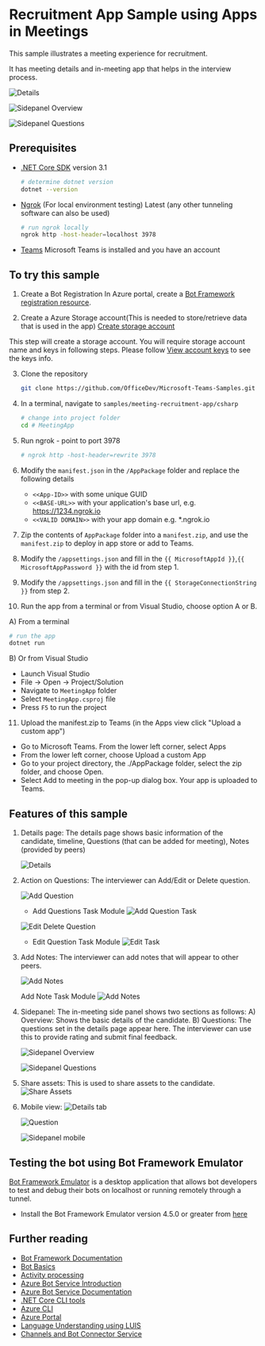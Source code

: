 ﻿---
page_type: sample
description: "This sample illustrates a meeting experience for recruitment scenario using Apps In Meetings."
products:
- office-teams
- office
- office-365
languages:
- csharp
extensions:
  contentType: samples
  createdDate: "10/1/2021 2:36:57 PM"
---

# Recruitment App Sample using Apps in Meetings

This sample illustrates a meeting experience for recruitment.

It has meeting details and in-meeting app that helps in the interview process.

![Details](MeetingApp/Images/details.png)

![Sidepanel Overview](MeetingApp/Images/sidepanel_overview.png)

![Sidepanel Questions](MeetingApp/Images/sidepanel_questions.png)

## Prerequisites

- [.NET Core SDK](https://dotnet.microsoft.com/download) version 3.1

  ```bash
  # determine dotnet version
  dotnet --version
  ```

- [Ngrok](https://ngrok.com/download) (For local environment testing) Latest (any other tunneling software can also be used)
  ```bash
  # run ngrok locally
  ngrok http -host-header=localhost 3978
  ```

- [Teams](https://teams.microsoft.com) Microsoft Teams is installed and you have an account

## To try this sample
1) Create a Bot Registration
   In Azure portal, create a [Bot Framework registration resource](https://docs.microsoft.com/en-us/azure/bot-service/bot-builder-authentication?view=azure-bot-service-4.0&tabs=csharp%2Caadv2#create-the-resource).

2) Create a Azure Storage account(This is needed to store/retrieve data that is used in the app) 
  [Create storage account](https://docs.microsoft.com/en-us/azure/storage/common/storage-account-create?tabs=azure-portal)

  This step will create a storage account. You will require storage account name and keys in following steps.
  Please follow [View account keys](https://docs.microsoft.com/en-us/azure/storage/common/storage-account-keys-manage?tabs=azure-portal#view-account-access-keys) to see the keys info.

3) Clone the repository
   ```bash
   git clone https://github.com/OfficeDev/Microsoft-Teams-Samples.git
   ```

4) In a terminal, navigate to `samples/meeting-recruitment-app/csharp`

    ```bash
    # change into project folder
    cd # MeetingApp
    ```
5) Run ngrok - point to port 3978

    ```bash
    # ngrok http -host-header=rewrite 3978
    ```
6) Modify the `manifest.json` in the `/AppPackage` folder and replace the following details
   - `<<App-ID>>` with some unique GUID   
   - `<<BASE-URL>>` with your application's base url, e.g. https://1234.ngrok.io
   - `<<VALID DOMAIN>>` with your app domain e.g. *.ngrok.io

7) Zip the contents of `AppPackage` folder into a `manifest.zip`, and use the `manifest.zip` to deploy in app store or add to Teams.

8) Modify the `/appsettings.json` and fill in the `{{ MicrosoftAppId }}`,`{{ MicrosoftAppPassword }}` with the id from step 1.

9) Modify the `/appsettings.json` and fill in the `{{ StorageConnectionString }}` from step 2.

10) Run the app from a terminal or from Visual Studio, choose option A or B.

  A) From a terminal

  ```bash
  # run the app
  dotnet run
  ```

  B) Or from Visual Studio

  - Launch Visual Studio
  - File -> Open -> Project/Solution
  - Navigate to `MeetingApp` folder
  - Select `MeetingApp.csproj` file
  - Press `F5` to run the project

11) Upload the manifest.zip to Teams (in the Apps view click "Upload a custom app")
   - Go to Microsoft Teams. From the lower left corner, select Apps
   - From the lower left corner, choose Upload a custom App
   - Go to your project directory, the ./AppPackage folder, select the zip folder, and choose Open.
   - Select Add to meeting in the pop-up dialog box. Your app is uploaded to Teams.

## Features of this sample

1) Details page:
   The details page shows basic information of the candidate, timeline, Questions (that can be added for meeting), Notes (provided by peers)

   ![Details](MeetingApp/Images/details.png)

2) Action on Questions:
   The interviewer can Add/Edit or Delete question.

   ![Add Question](MeetingApp/Images/add_question.png)

   - Add Questions Task Module
   ![Add Question Task](MeetingApp/Images/add_task.png)

   ![Edit Delete Question](MeetingApp/Images/edit_questions.png)

   - Edit Question Task Module
   ![Edit Task](MeetingApp/Images/edit_task.png)

3) Add Notes:
   The interviewer can add notes that will appear to other peers.

   ![Add Notes](MeetingApp/Images/add_note.png)

   Add Note Task Module
   ![Add Notes](MeetingApp/Images/add_note_task.png)

4) Sidepanel:
    The in-meeting side panel shows two sections as follows:
    A) Overview: Shows the basic details of the candidate.
    B) Questions: The questions set in the details page appear here. The interviewer can use this to provide rating and submit final feedback.

    ![Sidepanel Overview](MeetingApp/Images/sidepanel_overview.png)

    ![Sidepanel Questions](MeetingApp/Images/sidepanel_questions.png)

5) Share assets:
   This is used to share assets to the candidate.
   ![Share Assets](MeetingApp/Images/share_assets.png)
   
6) Mobile view:
   ![Details tab](MeetingApp/Images/details_tab_mobile.png)
   
   ![Question](MeetingApp/Images/question_mobile.png)
   
   ![Sidepanel mobile](MeetingApp/Images/sidepanel_mobile.png)
  
## Testing the bot using Bot Framework Emulator

[Bot Framework Emulator](https://github.com/microsoft/botframework-emulator) is a desktop application that allows bot developers to test and debug their bots on localhost or running remotely through a tunnel.

- Install the Bot Framework Emulator version 4.5.0 or greater from [here](https://github.com/Microsoft/BotFramework-Emulator/releases)

## Further reading

- [Bot Framework Documentation](https://docs.botframework.com)
- [Bot Basics](https://docs.microsoft.com/azure/bot-service/bot-builder-basics?view=azure-bot-service-4.0)
- [Activity processing](https://docs.microsoft.com/en-us/azure/bot-service/bot-builder-concept-activity-processing?view=azure-bot-service-4.0)
- [Azure Bot Service Introduction](https://docs.microsoft.com/azure/bot-service/bot-service-overview-introduction?view=azure-bot-service-4.0)
- [Azure Bot Service Documentation](https://docs.microsoft.com/azure/bot-service/?view=azure-bot-service-4.0)
- [.NET Core CLI tools](https://docs.microsoft.com/en-us/dotnet/core/tools/?tabs=netcore2x)
- [Azure CLI](https://docs.microsoft.com/cli/azure/?view=azure-cli-latest)
- [Azure Portal](https://portal.azure.com)
- [Language Understanding using LUIS](https://docs.microsoft.com/en-us/azure/cognitive-services/luis/)
- [Channels and Bot Connector Service](https://docs.microsoft.com/en-us/azure/bot-service/bot-concepts?view=azure-bot-service-4.0)

